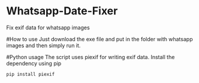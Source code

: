 # Whatsapp-Date-Fixer
Fix exif data for whatsapp images

#How to use
Just download the exe file and put in the folder with whatsapp images and then simply run it.

#Python usage
The script uses piexif for writing exif data. Install the dependency using pip
```sh
pip install piexif
```
